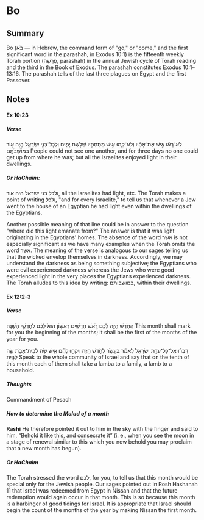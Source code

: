 # Bo

## Summary

Bo (בֹּא — in Hebrew, the command form of "go," or "come," and the first significant word in the parashah, in Exodus 10:1) is the fifteenth weekly Torah portion (פָּרָשָׁה, parashah) in the annual Jewish cycle of Torah reading and the third in the Book of Exodus. The parashah constitutes Exodus 10:1–13:16. The parashah tells of the last three plagues on Egypt and the first Passover.


## Notes

#### Ex 10:23
##### Verse
לֹֽא־רָא֞וּ אִ֣ישׁ אֶת־אָחִ֗יו וְלֹא־קָ֛מוּ אִ֥ישׁ מִתַּחְתָּ֖יו שְׁלֹ֣שֶׁת יָמִ֑ים וּֽלְכׇל־בְּנֵ֧י יִשְׂרָאֵ֛ל הָ֥יָה א֖וֹר בְּמוֹשְׁבֹתָֽם׃
People could not see one another, and for three days no one could get up from where he was; but all the Israelites enjoyed light in their dwellings.

##### Or HaChaim:
ולכל בני ישראל היה אור, all the Israelites had light, etc. The Torah makes a point of writing ולכל, "and for every Israelite," to tell us that whenever a Jew went to the house of an Egyptian he had light even within the dwellings of the Egyptians.

Another possible meaning of that line could be in answer to the question "where did this light emanate from?" The answer is that it was light originating in the Egyptians' homes. The absence of the word אשר is not especially significant as we have many examples when the Torah omits the word אשר. The meaning of the verse is analogous to our sages telling us that the wicked envelop themselves in darkness. Accordingly, we may understand the darkness as being something subjective; the Egyptians who were evil experienced darkness whereas the Jews who were good experienced light in the very places the Egyptians experienced darkness. The Torah alludes to this idea by writing: במושבותם, within their dwellings.

#### Ex 12:2-3
##### Verse
הַחֹ֧דֶשׁ הַזֶּ֛ה לָכֶ֖ם רֹ֣אשׁ חֳדָשִׁ֑ים רִאשׁ֥וֹן הוּא֙ לָכֶ֔ם לְחׇדְשֵׁ֖י הַשָּׁנָֽה׃
This month shall mark for you the beginning of the months; it shall be the first of the months of the year for you.

דַּבְּר֗וּ אֶֽל־כׇּל־עֲדַ֤ת יִשְׂרָאֵל֙ לֵאמֹ֔ר בֶּעָשֹׂ֖ר לַחֹ֣דֶשׁ הַזֶּ֑ה וְיִקְח֣וּ לָהֶ֗ם אִ֛ישׁ שֶׂ֥ה לְבֵית־אָבֹ֖ת שֶׂ֥ה לַבָּֽיִת׃
Speak to the whole community of Israel and say that on the tenth of this month each of them shall take a lamba to a family, a lamb to a household.

##### Thoughts
Commandment of Pesach

##### How to determine the Molad of a month
**Rashi**
He therefore pointed it out to him in the sky with the finger and said to him, “Behold it like this, and consecrate it” (i. e., when you see the moon in a stage of renewal similar to this which you now behold you may proclaim that a new month has begun). 

##### Or HaChaim
The Torah stressed the word לכם, for you, to tell us that this month would be special only for the Jewish people. Our sages pointed out in Rosh Hashanah 11 that Israel was redeemed from Egypt in Nissan and that the future redemption would again occur in that month. This is so because this month is a harbinger of good tidings for Israel. It is appropriate that Israel should begin the count of the months of the year by making Nissan the first month.
